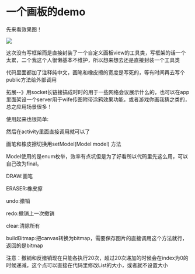 一个画板的demo
=============

<p>先来看效果图！</p>

![](https://github.com/luying6/LuDrawBoard/tree/master/gif/gif-2.gif)

<p>这次没有写框架而是直接封装了一个自定义画板view的工具类，写框架的话一个太累，二个我这个人很懒基本不维护，所以想来想去还是直接封装一个工具类</p>
<p>代码里面都加了注释纯中文，画笔和橡皮擦的宽度是写死的，等有时间再去写个public方法给外部调用</p>
<p>拓展--》用socket长链接搞成时时的用于一些网络会议展示什么的，也可以在app里面架设一个server用于wife传图附带涂鸦效果功能，或者游戏你画我猜之类的，总之应用场景很多！</p>

<p>使用起来也很简单:</p>
  <com.luying.ludrawboard.DrawBoardView
          android:id="@+id/drawBoard"
          android:layout_width="match_parent"
          android:layout_height="match_parent"
          android:background="@drawable/background" />
          
          
 <p>然后在activity里面直接调用就可以了</p>
 <p>画笔和橡皮擦切换用setModel(Model model) 方法</p>
 <p>Model使用的是enum枚举，效率有点坑但是为了好看所以代码里先这么用，可以自己改为final。</p>
 <p>DRAW:画笔</p>
 <p>ERASER:橡皮擦</p>
 
 
 
<p>undo:撤销</p>
<p>redo:撤销上一次撤销</p>
<p>clear:清除所有</p>
<p>buildBitmap:把canvas转换为bitmap，需要保存图片的直接调用这个方法就行，返回的是bitmap</p>
<p>注意：撤销和反撤销现在只能各执行20次，超过20次递加的时候会在index为0的时候递减，这个点可以直接在代码里修改List的大小，或者就不设置大小</p>





